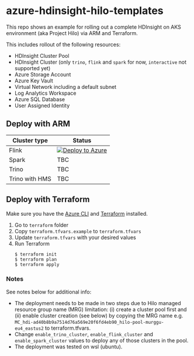 # azure-hdinsight-hilo-templates

This repo shows an example for rolling out a complete HDInsight on AKS environment (aka Project Hilo) via ARM and Terraform.

This includes rollout of the following resources:

- HDInsight Cluster Pool
- HDInsight Cluster (only `trino`,  `flink` and `spark` for now, `interactive` not supported yet)
- Azure Storage Account
- Azure Key Vault
- Virtual Network including a default subnet
- Log Analytics Workspace
- Azure SQL Database
- User Assigned Identity

## Deploy with ARM

| Cluster type | Status |
| - | - |
| Flink | [![Deploy to Azure](https://aka.ms/deploytoazurebutton)](https://portal.azure.com/#create/Microsoft.Template/uri/https%3A%2F%2Fraw.githubusercontent.com%2Fmurggu%2Fazure-hdinsight-hilo-templates%2Fmain%2Farm%2FPre-requisite%2520ARM%2520-%2520Flink.json%3Ftoken%3DGHSAT0AAAAAAB2JQZOTG2INLYE54JE6AGPUY3U6AVA)|
| Spark | TBC |
| Trino | TBC |
| Trino with HMS | TBC |

## Deploy with Terraform

Make sure you have the [Azure CLI](https://docs.microsoft.com/cli/azure/install-azure-cli) and [Terraform](https://www.terraform.io/downloads.html) installed. 

1. Go to `terraform` folder
2. Copy `terraform.tfvars.example` to `terraform.tfvars`
3. Update `terraform.tfvars` with your desired values
4. Run Terraform
    ```console
    $ terraform init
    $ terraform plan
    $ terraform apply
    ```
    
### Notes
See notes below for additional info:

- The deployment needs to be made in two steps due to Hilo managed resource group name (MRG) limitation: (i) create a cluster pool first and (ii) enable cluster creation (see below) by copying the MRG name e.g. `MC_hdi-ad40b8b9a7514d76a569e20f6fd4eb90_hilo-pool-murggu-eu4_eastus2` to terraform.tfvars.
- Change `enable_trino_cluster`, `enable_flink_cluster` and `enable_spark_cluster` values to deploy any of those clusters in the pool.
- The deployment was tested on wsl (ubuntu).
